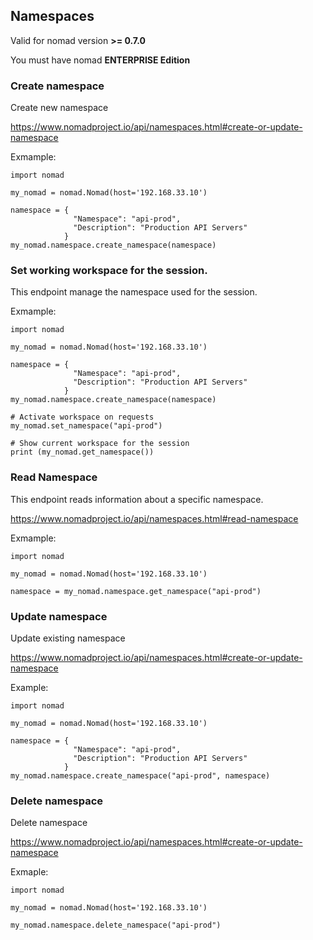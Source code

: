 ## Namespaces

Valid for nomad version **>= 0.7.0**

You must have nomad **ENTERPRISE Edition**

### Create namespace

Create new namespace

https://www.nomadproject.io/api/namespaces.html#create-or-update-namespace

Exmample:

```
import nomad

my_nomad = nomad.Nomad(host='192.168.33.10')

namespace = {
              "Namespace": "api-prod",
              "Description": "Production API Servers"
            }
my_nomad.namespace.create_namespace(namespace)
```

### Set working workspace for the session.

This endpoint manage the namespace used for the session.

Exmample:

```
import nomad

my_nomad = nomad.Nomad(host='192.168.33.10')

namespace = {
              "Namespace": "api-prod",
              "Description": "Production API Servers"
            }
my_nomad.namespace.create_namespace(namespace)

# Activate workspace on requests
my_nomad.set_namespace("api-prod")

# Show current workspace for the session
print (my_nomad.get_namespace())
```

### Read Namespace

This endpoint reads information about a specific namespace.

https://www.nomadproject.io/api/namespaces.html#read-namespace

Exmample:

```
import nomad

my_nomad = nomad.Nomad(host='192.168.33.10')

namespace = my_nomad.namespace.get_namespace("api-prod")
```


### Update namespace

Update existing namespace

https://www.nomadproject.io/api/namespaces.html#create-or-update-namespace

Example:

```
import nomad

my_nomad = nomad.Nomad(host='192.168.33.10')

namespace = {
              "Namespace": "api-prod",
              "Description": "Production API Servers"
            }
my_nomad.namespace.create_namespace("api-prod", namespace)
```

### Delete namespace

Delete namespace

https://www.nomadproject.io/api/namespaces.html#create-or-update-namespace

Exmaple:

```
import nomad

my_nomad = nomad.Nomad(host='192.168.33.10')

my_nomad.namespace.delete_namespace("api-prod")
```
